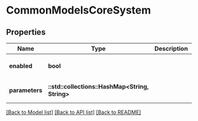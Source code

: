 # CommonModelsCoreSystem

## Properties
Name | Type | Description | Notes
------------ | ------------- | ------------- | -------------
**enabled** | **bool** |  | [optional] [default to null]
**parameters** | **::std::collections::HashMap<String, String>** |  | [optional] [default to null]

[[Back to Model list]](../README.md#documentation-for-models) [[Back to API list]](../README.md#documentation-for-api-endpoints) [[Back to README]](../README.md)


